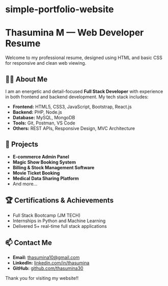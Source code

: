 # simple-portfolio-website

# Thasumina M — Web Developer Resume

Welcome to my professional resume, designed using HTML and  basic CSS for responsive and clean web viewing.

## 👩‍💻 About Me
I am an energetic and detail-focused **Full Stack Developer** with experience in both frontend and backend development. My tech stack includes:

- **Frontend:** HTML5, CSS3, JavaScript, Bootstrap, React.js
- **Backend:** PHP, Node.js
- **Database:** MySQL, MongoDB
- **Tools:** Git, Postman, VS Code
- **Others:** REST APIs, Responsive Design, MVC Architecture

## 🧩 Projects
- **E-commerce Admin Panel**
- **Magic Show Booking System**
- **Billing & Stock Management Software**
- **Movie Ticket Booking**
- **Medical Data Sharing Platform**
- And more...

## 🏆 Certifications & Achievements
- Full Stack Bootcamp (JM TECH)
- Internships in Python and Machine Learning
- Delivered 5+ real-time full stack applications

## 📫 Contact Me
- **Email:** thasumina10@gmail.com  
- **LinkedIn:** [linkedin.com/in/thasumina](https://linkedin.com/in/thasumina)  
- **GitHub:** [github.com/thasumina30](https://github.com/thasumina30)

Thank you for visiting my website!!

